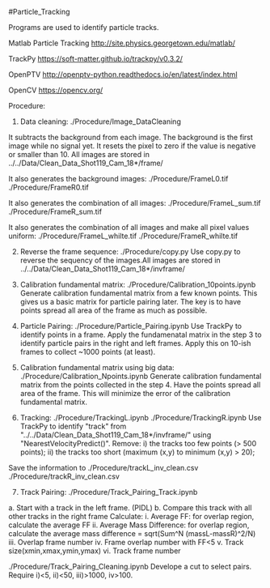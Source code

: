 #Particle_Tracking

Programs are used to identify particle tracks.

Matlab Particle Tracking
http://site.physics.georgetown.edu/matlab/

TrackPy
https://soft-matter.github.io/trackpy/v0.3.2/

OpenPTV
http://openptv-python.readthedocs.io/en/latest/index.html

OpenCV
https://opencv.org/

Procedure:

1. Data cleaning:
./Procedure/Image_DataCleaning

It subtracts the background from each image. The background is the first image while no signal yet.
It resets the pixel to zero if the value is negative or smaller than 10. All images are stored in
../../Data/Clean_Data_Shot119_Cam_18*/frame/

It also generates the background images:
./Procedure/FrameL0.tif
./Procedure/FrameR0.tif

It also generates the combination of all images:
./Procedure/FrameL_sum.tif
./Procedure/FrameR_sum.tif

It also generates the combination of all images and make all pixel values uniform:
./Procedure/FrameL_whilte.tif
./Procedure/FrameR_whilte.tif

2. Reverse the frame sequence:
./Procedure/copy.py
Use copy.py to reverse the sequency of the images.All images are stored in 
../../Data/Clean_Data_Shot119_Cam_18*/invframe/

3. Calibration fundamental matrix:
./Procedure/Calibration_10points.ipynb
Generate calibration fundamental matrix from a few known points. 
This gives us a basic matrix for particle pairing later. 
The key is to have points spread all area of the frame as much as possible. 

4. Particle Pairing:
./Procedure/Particle_Pairing.ipynb
Use TrackPy to identify points in a frame.
Apply the fundamenatal matrix in the step 3 to identify particle pairs in the right and left frames.
Apply this on 10-ish frames to collect ~1000 points (at least).

5. Calibration fundamental matrix using big data:
./Procedure/Calibration_Npoints.ipynb
Generate calibration fundamental matrix from the points collected in the step 4.
Have the points spread all area of the frame.
This will minimize the error of the calibration fundamental matrix.

6. Tracking:
./Procedure/TrackingL.ipynb
./Procedure/TrackingR.ipynb
Use TrackPy to identify "track" from "../../Data/Clean_Data_Shot119_Cam_18*/invframe/"
using "NearestVelocityPredict()". 
Remove:	i) the tracks too few points (> 500 points); 
	ii) the tracks too short (maximum (x,y) to minimum (x,y) > 20);

Save the information to
./Procedure/trackL_inv_clean.csv
./Procedure/trackR_inv_clean.csv

7. Track Pairing:
./Procedure/Track_Pairing_Track.ipynb

a. Start with a track in the left frame. (PIDL)
b. Compare this track with all other tracks in the right frame
Calculate:
i. Average FF: for overlap region, calculate the average FF
ii. Average Mass Difference: for overlap region, calculate the average mass difference = sqrt(Sum^N (massL-massR)^2/N)
iii. Overlap frame number
iv. Frame overlap number with FF<5 
v. Track size(xmin,xmax,ymin,ymax)
vi. Track frame number

./Procedure/Track_Pairing_Cleaning.ipynb
Develope a cut to select pairs. Require i)<5, ii)<50, iii)>1000, iv>100.
